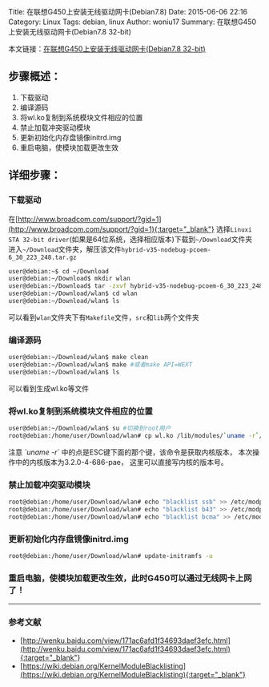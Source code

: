 Title: 在联想G450上安装无线驱动网卡(Debian7.8)
Date: 2015-06-06 22:16
Category: Linux
Tags: debian, linux
Author: woniu17
Summary: 在联想G450上安装无线驱动网卡(Debian7.8 32-bit)

本文链接：[在联想G450上安装无线驱动网卡(Debian7.8 32-bit)]({filename}/lenovo-G450-install-wireless-driver-on-debian.md)


## 步骤概述：

1. 下载驱动
2. 编译源码
3. 将wl.ko复制到系统模块文件相应的位置
4. 禁止加载冲突驱动模块
5. 更新初始化内存盘镜像initrd.img
6. 重启电脑，使模块加载更改生效

## 详细步骤：

### 下载驱动
  在[http://www.broadcom.com/support/?gid=1](http://www.broadcom.com/support/?gid=1){:target="_blank"}
  选择`Linuxi STA 32-bit driver`(如果是64位系统，选择相应版本)下载到`~/Download`文件夹
  进入`~/Download`文件夹，解压该文件`hybrid-v35-nodebug-pcoem-6_30_223_248.tar.gz`
```bash
user@debian:~$ cd ~/Download
user@debian:~/Download$ mkdir wlan
user@debian:~/Download$ tar -zxvf hybrid-v35-nodebug-pcoem-6_30_223_248.tar.gz -C wlan
user@debian:~/Download/wlan$ cd wlan
user@debian:~/Download/wlan$ ls
```
  可以看到`wlan`文件夹下有`Makefile`文件，`src`和`lib`两个文件夹

### 编译源码
```bash
user@debian:~/Download/wlan$ make clean
user@debian:~/Download/wlan$ make #或者make API=WEXT
user@debian:~/Download/wlan$ ls 
```
  可以看到生成wl.ko等文件

### 将wl.ko复制到系统模块文件相应的位置
```bash
user@debian:~/Download/wlan$ su #切换到root用户
root@debian:/home/user/Download/wlan# cp wl.ko /lib/modules/`uname -r`/kernel/drivers/net/wireless
```
  注意 *\`uname -r\`* 中的点是ESC键下面的那个键，该命令是获取内核版本，
  本次操作中的内核版本为3.2.0-4-686-pae，
  这里可以直接写内核的版本号。

### 禁止加载冲突驱动模块
```bash
root@debian:/home/user/Download/wlan# echo "blacklist ssb" >> /etc/modprobe.d/blacklist.conf
root@debian:/home/user/Download/wlan# echo "blacklist b43" >> /etc/modprobe.d/blacklist.conf
root@debian:/home/user/Download/wlan# echo "blacklist bcma" >> /etc/modprobe.d/blacklist.conf
```

### 更新初始化内存盘镜像initrd.img
```bash
root@debian:/home/user/Download/wlan# update-initramfs -u
```

### 重启电脑，使模块加载更改生效，此时G450可以通过无线网卡上网了！

---
### 参考文献
- [http://wenku.baidu.com/view/171ac6afd1f34693daef3efc.html](http://wenku.baidu.com/view/171ac6afd1f34693daef3efc.html){:target="_blank"}
- [https://wiki.debian.org/KernelModuleBlacklisting](https://wiki.debian.org/KernelModuleBlacklisting){:target="_blank"}

